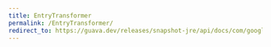 ```yaml
---
title: EntryTransformer
permalink: /EntryTransformer/
redirect_to: https://guava.dev/releases/snapshot-jre/api/docs/com/google/common/collect/Maps.EntryTransformer.html
---
```

